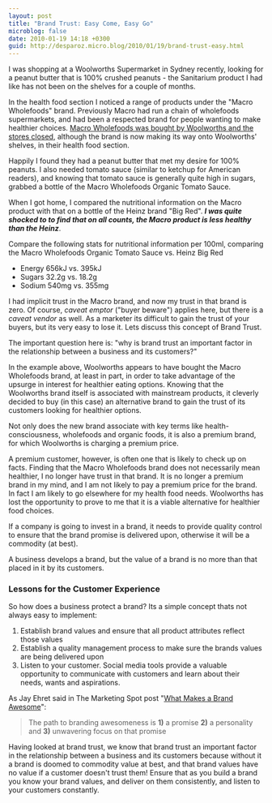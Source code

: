 ```yaml
---
layout: post
title: "Brand Trust: Easy Come, Easy Go"
microblog: false
date: 2010-01-19 14:18 +0300
guid: http://desparoz.micro.blog/2010/01/19/brand-trust-easy.html
---
```

<p>I was shopping at a Woolworths Supermarket in Sydney recently, looking for a peanut butter that is 100% crushed peanuts - the Sanitarium product I had like has not been on the shelves for a couple of months.</p>
<p>In the health food section I noticed a range of products under the "Macro Wholefoods" brand. Previously Macro had run a chain of wholefoods supermarkets, and had been a respected brand for people wanting to make healthier choices. <a href="http://www.grannysmith.net.au/vale-macro-wholefoods/" target="_blank">Macro Wholefoods was bought by Woolworths and the stores closed</a>, although the brand is now making its way onto Woolworths' shelves, in their health food section.</p>
<p>Happily I found they had a peanut butter that met my desire for 100% peanuts. I also needed tomato sauce (similar to ketchup for American readers), and knowing that tomato sauce is generally quite high in sugars, grabbed a bottle of the Macro Wholefoods Organic Tomato Sauce.</p>
<p>When I got home, I compared the nutritional information on the Macro product with that on a bottle of the Heinz brand "Big Red". <em><strong>I was quite shocked to to find that on all counts, the Macro product is less healthy than the Heinz</strong></em>.</p>
<p>Compare the following stats for nutritional information per 100ml, comparing the Macro Wholefoods Organic Tomato Sauce vs. Heinz Big Red</p>
<ul>
<li>Energy 656kJ vs. 395kJ</li>
<li>Sugars 32.2g vs. 18.2g</li>
<li>Sodium 540mg vs. 355mg</li>
</ul>
<p>I had implicit trust in the Macro brand, and now my trust in that brand is zero. Of course, <em>caveat emptor</em> ("buyer beware") applies here, but there is a <em>caveat vendor</em> as well. As a marketer its difficult to gain the trust of your buyers, but its very easy to lose it. Lets discuss this concept of Brand Trust.</p>
<p>The important question here is: "why is brand trust an important factor in the relationship between a business and its customers?"</p>
<p>In the example above, Woolworths appears to have bought the Macro Wholefoods brand, at least in part, in order to take advantage of the upsurge in interest for healthier eating options. Knowing that the Woolworths brand itself is associated with mainstream products, it cleverly decided to buy (in this case) an alternative brand to gain the trust of its customers looking for healthier options.</p>
<p>Not only does the new brand associate with key terms like health-consciousness, wholefoods and organic foods, it is also a premium brand, for which Woolworths is charging a premium price.</p>
<p>A premium customer, however, is often one that is likely to check up on facts. Finding that the Macro Wholefoods brand does not necessarily mean healthier, I no longer have trust in that brand. It is no longer a premium brand in my mind, and I am not likely to pay a premium price for the brand. In fact I am likely to go elsewhere for my health food needs. Woolworths has lost the opportunity to prove to me that it is a viable alternative for healthier food choices.</p>
<p>If a company is going to invest in a brand, it needs to provide quality control to ensure that the brand promise is delivered upon, otherwise it will be a commodity (at best).</p>
<p>A business develops a brand, but the value of a brand is no more than that placed in it by its customers.</p>
<h3>Lessons for the Customer Experience</h3>
<p>So how does a business protect a brand? Its a simple concept thats not always easy to implement:</p>
<ol>
<li>Establish brand values and ensure that all product attributes reflect those values</li>
<li>Establish a quality management process to make sure the brands values are being delivered upon</li>
<li>Listen to your customer. Social media tools provide a valuable opportunity to communicate with customers and learn about their needs, wants and aspirations.</li>
</ol>
<p>As Jay Ehret said in The Marketing Spot post "<a href="http://www.themarketingspotblog.com/2010/01/what-makes-brand-awesome.html" target="_blank">What Makes a Brand Awesome</a>":</p>
<blockquote>
<p>The path to branding awesomeness is <strong>1)</strong> a promise <strong>2)</strong> a personality and <strong>3)</strong> unwavering focus on that promise</p>
</blockquote>
<p>Having looked at brand trust, we know that brand trust an important factor in the relationship between a business and its customers because without it a brand is doomed to commodity value at best, and that brand values have no value if a customer doesn't trust them! Ensure that as you build a brand you know your brand values, and deliver on them consistently, and listen to your customers constantly.</p>
